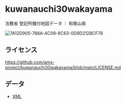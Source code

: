 # kuwanauchi30wakayama
法務省 登記所備付地図データ ｜ 和歌山県

![7A12D905-788A-4C08-8C63-0D9D212BCF78](https://user-images.githubusercontent.com/416977/214225195-ce28d8b0-02d3-4db9-8400-170a74718302.png)

## ライセンス
https://github.com/amx-project/kuwanauchi30wakayama/blob/main/LICENSE.md

## データ
* [XML](https://github.com/amx-project/kuwanauchi30wakayama/tree/main/xml)
